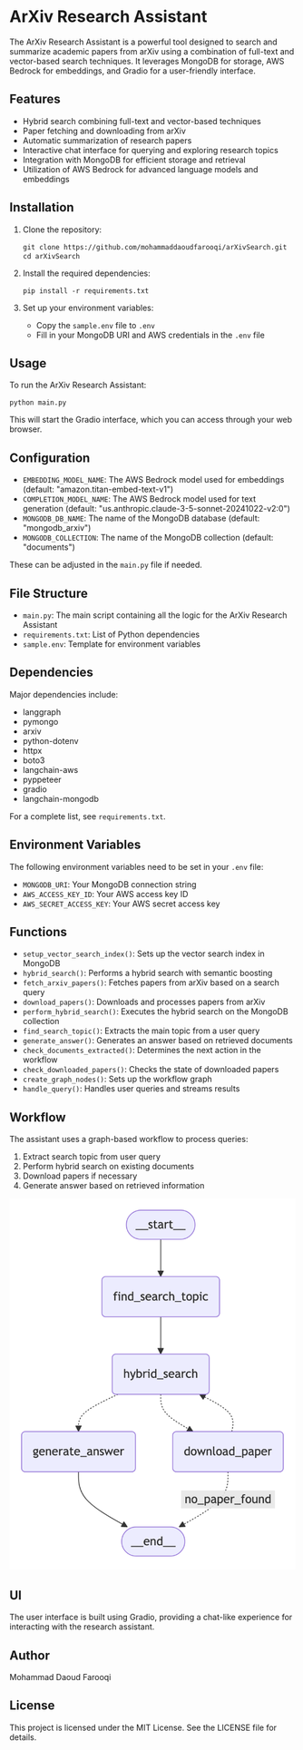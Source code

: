 # ArXiv Research Assistant

The ArXiv Research Assistant is a powerful tool designed to search and summarize academic papers from arXiv using a combination of full-text and vector-based search techniques. It leverages MongoDB for storage, AWS Bedrock for embeddings, and Gradio for a user-friendly interface.

## Features

- Hybrid search combining full-text and vector-based techniques
- Paper fetching and downloading from arXiv
- Automatic summarization of research papers
- Interactive chat interface for querying and exploring research topics
- Integration with MongoDB for efficient storage and retrieval
- Utilization of AWS Bedrock for advanced language models and embeddings

## Installation

1. Clone the repository:
   ```
   git clone https://github.com/mohammaddaoudfarooqi/arXivSearch.git
   cd arXivSearch
   ```

2. Install the required dependencies:
   ```
   pip install -r requirements.txt
   ```

3. Set up your environment variables:
   - Copy the `sample.env` file to `.env`
   - Fill in your MongoDB URI and AWS credentials in the `.env` file

## Usage

To run the ArXiv Research Assistant:

```
python main.py
```

This will start the Gradio interface, which you can access through your web browser.

## Configuration

- `EMBEDDING_MODEL_NAME`: The AWS Bedrock model used for embeddings (default: "amazon.titan-embed-text-v1")
- `COMPLETION_MODEL_NAME`: The AWS Bedrock model used for text generation (default: "us.anthropic.claude-3-5-sonnet-20241022-v2:0")
- `MONGODB_DB_NAME`: The name of the MongoDB database (default: "mongodb_arxiv")
- `MONGODB_COLLECTION`: The name of the MongoDB collection (default: "documents")

These can be adjusted in the `main.py` file if needed.

## File Structure

- `main.py`: The main script containing all the logic for the ArXiv Research Assistant
- `requirements.txt`: List of Python dependencies
- `sample.env`: Template for environment variables

## Dependencies

Major dependencies include:
- langgraph
- pymongo
- arxiv
- python-dotenv
- httpx
- boto3
- langchain-aws
- pyppeteer
- gradio
- langchain-mongodb

For a complete list, see `requirements.txt`.

## Environment Variables

The following environment variables need to be set in your `.env` file:

- `MONGODB_URI`: Your MongoDB connection string
- `AWS_ACCESS_KEY_ID`: Your AWS access key ID
- `AWS_SECRET_ACCESS_KEY`: Your AWS secret access key

## Functions

- `setup_vector_search_index()`: Sets up the vector search index in MongoDB
- `hybrid_search()`: Performs a hybrid search with semantic boosting
- `fetch_arxiv_papers()`: Fetches papers from arXiv based on a search query
- `download_papers()`: Downloads and processes papers from arXiv
- `perform_hybrid_search()`: Executes the hybrid search on the MongoDB collection
- `find_search_topic()`: Extracts the main topic from a user query
- `generate_answer()`: Generates an answer based on retrieved documents
- `check_documents_extracted()`: Determines the next action in the workflow
- `check_downloaded_papers()`: Checks the state of downloaded papers
- `create_graph_nodes()`: Sets up the workflow graph
- `handle_query()`: Handles user queries and streams results

## Workflow

The assistant uses a graph-based workflow to process queries:

1. Extract search topic from user query
2. Perform hybrid search on existing documents
3. Download papers if necessary
4. Generate answer based on retrieved information

<img src="graph.png" width="512" alt="ArXiv Research Assistant"/>

## UI

The user interface is built using Gradio, providing a chat-like experience for interacting with the research assistant.

## Author

Mohammad Daoud Farooqi

## License

This project is licensed under the MIT License. See the LICENSE file for details.
